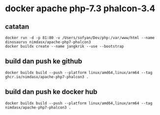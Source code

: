 # docker apache php-7.3 phalcon-3.4
## catatan
````
docker run -d -p 81:80 -v /Users/sofyan/Dev/php:/var/www/html --name dinosaurus nimdasx/apache-php7-phalcon3
docker buildx create --name jangkrik --use --bootstrap
````
## build dan push ke github
````
docker buildx build --push --platform linux/amd64,linux/arm64 --tag ghcr.io/nimdasx/apache-php7-phalcon3 .
````
## build dan push ke docker hub
````
docker buildx build --push --platform linux/amd64,linux/arm64 --tag nimdasx/apache-php7-phalcon3 .
````